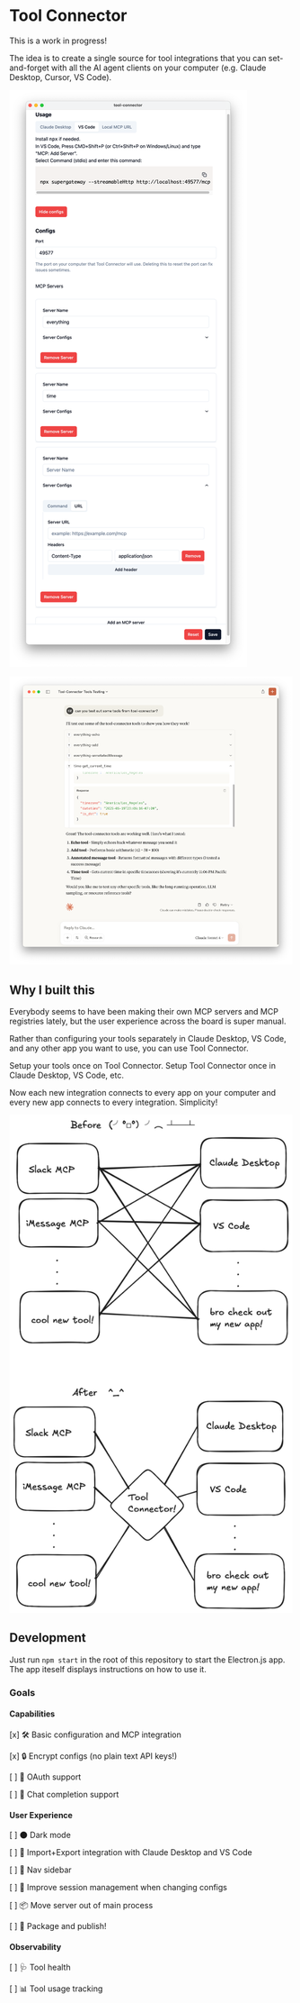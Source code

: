 # Tool Connector

This is a work in progress!

The idea is to create a single source for tool integrations that you can set-and-forget with all the AI agent clients on your computer (e.g. Claude Desktop, Cursor, VS Code).

![Tool Connector UI](./assets/tool-connector-1.png)

![Claude Desktop using Tool Connector](./assets/claude-desktop-1.png)

## Why I built this

Everybody seems to have been making their own MCP servers and MCP registries lately, but the user experience across the board is super manual.

Rather than configuring your tools separately in Claude Desktop, VS Code, and any other app you want to use, you can use Tool Connector.

Setup your tools once on Tool Connector. Setup Tool Connector once in Claude Desktop, VS Code, etc.

Now each new integration connects to every app on your computer and every new app connects to every integration. Simplicity!

![diagram showing how much simpler life is with Tool Connector](./assets/tool-connector-thesis.png)

## Development

Just run `npm start` in the root of this repository to start the Electron.js app. The app iteself displays instructions on how to use it.

### Goals

#### Capabilities

[x] 🛠️ Basic configuration and MCP integration

[x] 🔒 Encrypt configs (no plain text API keys!)

[ ] 🔑 OAuth support

[ ] 💬 Chat completion support

#### User Experience

[ ] 🌑 Dark mode

[ ] 🚚 Import+Export integration with Claude Desktop and VS Code

[ ] 🔎 Nav sidebar

[ ] 💫 Improve session management when changing configs

[ ] 📦 Move server out of main process

[ ] 🚀 Package and publish!

#### Observability

[ ] 🩺 Tool health

[ ] 📊 Tool usage tracking

